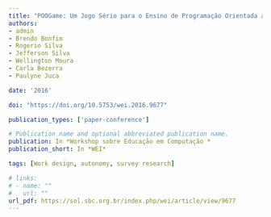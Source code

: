 ```yaml
---
title: "POOGame: Um Jogo Sério para o Ensino de Programação Orientada a Objetos"
authors:
- admin
- Brendo Bonfim
- Rogerio Silva
- Jefferson Silva
- Wellington Moura
- Carla Bezerra
- Paulyne Juca

date: '2016'

doi: "https://doi.org/10.5753/wei.2016.9677"

publication_types: ['paper-conference']

# Publication name and optional abbreviated publication name.
publication: In *Workshop sobre Educação em Computação *
publication_short: In *WEI*

tags: [Work design, autonomy, survey research]

# links:
# - name: ""
#   url: ""
url_pdf: https://sol.sbc.org.br/index.php/wei/article/view/9677
---
```


